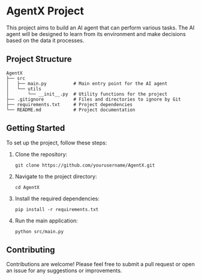 # AgentX Project

This project aims to build an AI agent that can perform various tasks. The AI agent will be designed to learn from its environment and make decisions based on the data it processes.

## Project Structure

```
AgentX
├── src
│   ├── main.py          # Main entry point for the AI agent
│   └── utils
│       └── __init__.py  # Utility functions for the project
├── .gitignore           # Files and directories to ignore by Git
├── requirements.txt     # Project dependencies
└── README.md            # Project documentation
```

## Getting Started

To set up the project, follow these steps:

1. Clone the repository:
   ```
   git clone https://github.com/yourusername/AgentX.git
   ```

2. Navigate to the project directory:
   ```
   cd AgentX
   ```

3. Install the required dependencies:
   ```
   pip install -r requirements.txt
   ```

4. Run the main application:
   ```
   python src/main.py
   ```

## Contributing

Contributions are welcome! Please feel free to submit a pull request or open an issue for any suggestions or improvements.